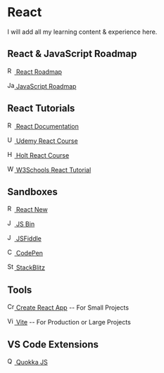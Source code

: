 # React

I will add all my learning content & experience here.

## React & JavaScript Roadmap

[<img src="https://roadmap.sh/manifest/favicon.ico" alt="React Roadmap" height="16" width="16" /> React Roadmap](https://roadmap.sh/react)

[<img src="https://roadmap.sh/manifest/favicon.ico" alt="JavaScript Roadmap" height="16" width="16" /> JavaScript Roadmap](https://roadmap.sh/javascript)

## React Tutorials

[<img src="https://reactjs.org/favicon.ico" alt="React Documentation" height="16" width="16" /> React Documentation](https://react.dev/)

[<img src="https://www.udemy.com/favicon.ico" alt="Udemy React Course" height="16" width="16" /> Udemy React Course](https://www.udemy.com/course/the-ultimate-react-course/)

[<img src="https://react-v8.holt.courses/images/favicon-16x16.png" alt="Holt React Course" height="16" width="16" /> Holt React Course](https://react-v8.holt.courses/)

[<img src="https://www.w3schools.com/favicon.ico" alt="W3Schools React Tutorial" height="16" width="16" /> W3Schools React Tutorial](https://www.w3schools.com/react/default.asp)

## Sandboxes

[<img src="https://codesandbox.io/new/favicon.ico" alt="React New" height="16" width="16" /> React New](https://react.new/)

[<img src="https://jsbin.com/favicon.ico" alt="JS Bin" height="16" width="16" /> JS Bin](https://jsbin.com/)

[<img src="https://jsfiddle.net/img/favicon.png" alt="JSFiddle" height="16" width="16" /> JSFiddle](https://jsfiddle.net/)

[<img src="https://blog.codepen.io/favicon.ico" alt="CodePen" height="16" width="16" /> CodePen](https://codepen.io/)

[<img src="https://c.staticblitz.com/assets/favicon_sb-4f3d9011b264e56e3f61cf6612c50dd3b8fcae038843ba2d10c8d0b6194d19d6.png" alt="StackBlitz" height="16" width="16" /> StackBlitz](https://stackblitz.com/)

## Tools

[<img src="https://create-react-app.dev/img/favicon/favicon.ico" alt="Create React App" height="16" width="16" /> Create React App](https://create-react-app.dev/) -- For Small Projects

[<img src="https://vitejs.dev/logo-with-shadow.png" alt="Vite" height="16" width="16" /> Vite](https://vitejs.dev/) -- For Production or Large Projects

## VS Code Extensions

[<img src="https://quokkajs.com/assets/img/favicon.ico" alt="Quokka JS" height="16" width="16" /> Quokka JS](https://marketplace.visualstudio.com/items?itemName=WallabyJs.quokka-vscode)
